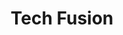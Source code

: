 ---
title: "Tech Fusion"
description: "Mixed Media Art"
image: "/images/gallery3.jpg"
category: "Mixed Media Art"
featured: false
order: 3
---